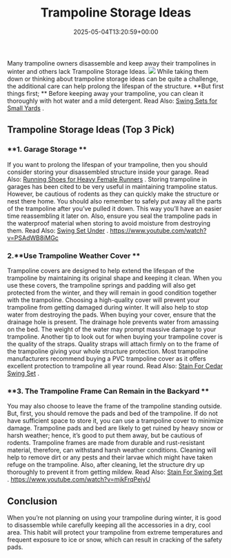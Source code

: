 ﻿---
layout: post
title: Trampoline Storage Ideas
date: '2025-05-04T13:20:59+00:00'
categories:
- Guide
tags: []
slug: /trampoline-storage-ideas/
lastmod: 2025-05-07T12:21:28+03:00
---

Many trampoline owners disassemble and keep away their trampolines in winter and others lack Trampoline Storage Ideas.
![](/assets/img/img/)
While taking them down or thinking about trampoline storage ideas can be quite a challenge, the additional care can help prolong the lifespan of the structure.
**But first things first; **
Before keeping away your trampoline, you can clean it thoroughly with hot water and a mild detergent. Read Also:
[Swing Sets for Small Yards](https://pestpolicy.com/best-swing-sets-for-small-yards/)
.
## Trampoline Storage Ideas (Top 3 Pick)
### **1. Garage Storage **
If you want to prolong the lifespan of your trampoline, then you should consider storing your disassembled structure inside your garage. Read Also:
[Running Shoes for Heavy Female Runners](https://pestpolicy.com/best-running-shoes-for-heavy-female-runners/)
.
Storing trampoline in garages has been cited to be very useful in maintaining trampoline status. However, be cautious of rodents as they can quickly make the structure or nest there home.
You should also remember to safely put away all the parts of the trampoline after you’ve pulled it down. This way you’ll have an easier time reassembling it later on.
Also, ensure you seal the trampoline pads in the waterproof material when storing to avoid moisture from destroying them. Read Also:
[Swing Set Under](https://pestpolicy.com/best-swing-set-under-200/)
.
https://www.youtube.com/watch?v=PSAdWB8iMGc
### 2.**Use Trampoline Weather Cover **
Trampoline covers are designed to help extend the lifespan of the trampoline by maintaining its original shape and keeping it clean. When you use these covers, the trampoline springs and padding will also get protected from the winter, and they will remain in good condition together with the trampoline.
Choosing a high-quality cover will prevent your trampoline from getting damaged during winter. It will also help to stop water from destroying the pads.
When buying your cover, ensure that the drainage hole is present. The drainage hole prevents water from amassing on the bed. The weight of the water may prompt massive damage to your trampoline.
Another tip to look out for when buying your trampoline cover is the quality of the straps. Quality straps will attach firmly on to the frame of the trampoline giving your whole structure protection.
Most trampoline manufacturers recommend buying a PVC trampoline cover as it offers excellent protection to trampoline all year round. Read Also:
[Stain For Cedar Swing Set](https://pestpolicy.com/best-stain-for-cedar-swing-set/)
.
### **3. The Trampoline Frame Can Remain in the Backyard **
You may also choose to leave the frame of the trampoline standing outside. But, first, you should remove the pads and bed of the trampoline. If do not have sufficient space to store it, you can use a trampoline cover to minimize damage.
Trampoline pads and bed are likely to get ruined by heavy snow or harsh weather; hence, it’s good to put them away, but be cautious of rodents. Trampoline frames are made from durable and rust-resistant material, therefore, can withstand harsh weather conditions.
Cleaning will help to remove dirt or any pests and their larvae which might have taken refuge on the trampoline. Also, after cleaning, let the structure dry up thoroughly to prevent it from getting mildew. Read Also:
[Stain For Swing Set](https://pestpolicy.com/best-stain-for-swing-set/)
.
https://www.youtube.com/watch?v=mjkFrqPejyU
## Conclusion
When you’re not planning on using your trampoline during winter, it is good to disassemble while carefully keeping all the accessories in a dry, cool area.
This habit will protect your trampoline from extreme temperatures and frequent exposure to ice or snow, which can result in cracking of the safety pads.